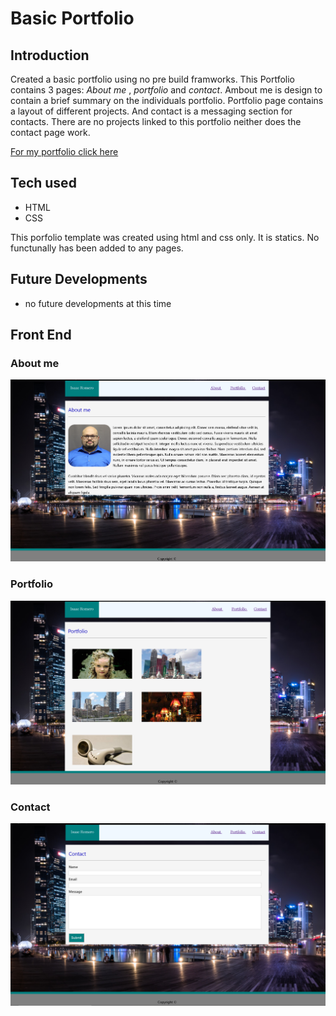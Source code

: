<h1> Basic Portfolio </h1>

<h2> Introduction</h2>

Created a basic portfolio using no pre build framworks. This Portfolio contains 3 pages: <em>About me</em> , <em>portfolio</em> and <em>contact</em>. Ambout me is design to contain a brief summary on the individuals portfolio. Portfolio page contains a layout of different projects. And contact is a messaging section for contacts. There are no projects linked to this portfolio neither does the contact page work. 

<a href="http://awsportfolio-20181202184005--hostingbucket.s3-website-us-west-2.amazonaws.com/">For my portfolio click here</a>

## Tech used
* HTML
* CSS <br>
<p> This porfolio template was created using html and css only. It is statics. No functunally has been added to any pages. </p>

<h2> Future Developments </h2> 

* no future developments at this time

<h2 > Front End </h2> 
<h3>About me </h3>
<img src="./assets/image/front.png">
<h3>Portfolio</h3>
<img src="./assets/image/front2.png">
<h3>Contact </h3>
<img src="./assets/image/front3.png">
